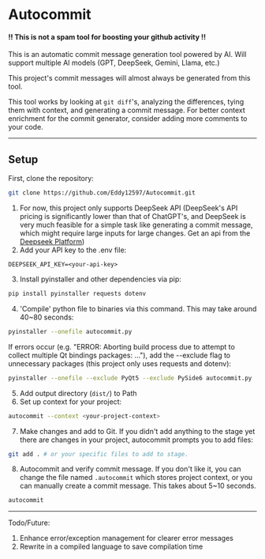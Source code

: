 # Autocommit

#### !! This is not a spam tool for boosting your github activity !!

This is an automatic commit message generation tool powered by AI. Will support multiple AI models (GPT, DeepSeek, Gemini, Llama, etc.)

This project's commit messages will almost always be generated from this tool.

This tool works by looking at ```git diff```'s, analyzing the differences, tying them with context, and generating a commit message. For better context enrichment for the commit generator, consider adding more comments to your code.

---

## Setup
First, clone the repository: 
```bash
git clone https://github.com/Eddy12597/Autocommit.git
```
1. For now, this project only supports DeepSeek API (DeepSeek's API pricing is significantly lower than that of ChatGPT's, and DeepSeek is very much feasible for a simple task like generating a commit message, which might require large inputs for large changes. Get an api from the [Deepseek Platform](https://api-docs.deepseek.com/zh-cn/api/deepseek-api/))
2. Add your API key to the .env file:
```env
DEEPSEEK_API_KEY=<your-api-key>
```
3. Install pyinstaller and other dependencies via pip:
```bash
pip install pyinstaller requests dotenv
```
4. 'Compile' python file to binaries via this command. This may take around 40~80 seconds:
```bash
pyinstaller --onefile autocommit.py
```
If errors occur (e.g. "ERROR: Aborting build process due to attempt to collect multiple Qt bindings packages: ..."), add the --exclude flag to unnecessary packages (this project only uses requests and dotenv):
```bash
pyinstaller --onefile --exclude PyQt5 --exclude PySide6 autocommit.py
```
5. Add output directory (```dist/```) to Path
6. Set up context for your project:
```bash
autocommit --context <your-project-context>
```
7. Make changes and add to Git. If you didn't add anything to the stage yet there are changes in your project, autocommit prompts you to add files:
```bash
git add . # or your specific files to add to stage.
```
8. Autocommit and verify commit message. If you don't like it, you can change the file named `.autocommit` which stores project context, or you can manually create a commit message. This takes about 5~10 seconds.
```bash
autocommit
```

---
Todo/Future:
1. Enhance error/exception management for clearer error messages
2. Rewrite in a compiled language to save compilation time